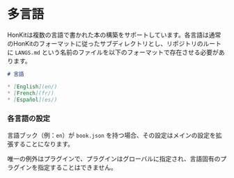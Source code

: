 # 多言語

HonKitは複数の言語で書かれた本の構築をサポートしています。各言語は通常のHonKitのフォーマットに従ったサブディレクトリとし、リポジトリのルートに `LANGS.md` という名前のファイルを以下のフォーマットで存在させる必要があります。

```markdown
# 言語

* [English](en/)
* [French](fr/)
* [Español](es/)
```

### 各言語の設定

言語ブック（例：`en`）が `book.json` を持つ場合、その設定はメインの設定を拡張することになります。

唯一の例外はプラグインで、プラグインはグローバルに指定され、言語固有のプラグインを指定することはできません。
